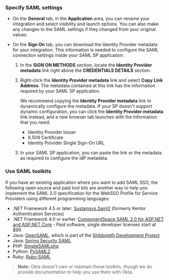 ### Specify SAML settings

* On the **General** tab, in the **Application** area, you can rename your integration and select visibility and launch options. You can also make any changes to the SAML settings if they changed from your original values.

* On the **Sign On** tab, you can download the Identity Provider metadata for your integration. This information is needed to configure the SAML connection settings inside your SAML SP application:
  1. In the **SIGN ON METHODS** section, locate the **Identity Provider metadata** link right above the **CREDENTIALS DETAILS** section.
  1. Right-click the **Identity Provider metadata** link and select **Copy Link Address**. The metadata contained at this link has the information required by your SAML SP application.

      We recommend copying the **Identity Provider metadata** link to dynamically configure the metadata. If your SP doesn't support dynamic configuration, you can click the **Identity Provider metadata** link instead, and a new browser tab launches with the information that you need:
       * Identity Provider Issuer
       * X.509 Certificate
       * Identity Provider Single Sign-On URL
  1. In your SAML SP application, you can paste the link or the metadata as required to configure the IdP metadata.

### Use SAML toolkits

If you have an existing application where you want to add SAML SSO, the following open source and paid tool kits are another way to help you implement the SAML 2.0 specification for the WebSSO Profile for Service Providers using different programming languages:

* .NET Framework 4.5 or later: [Sustainsys.Saml2](https://github.com/Sustainsys/Saml2) (formerly Kentor Authentication Services)
* .NET Framework 4.0 or earlier: [ComponentSpace SAML 2.0 for ASP.NET and ASP.NET Core](https://www.componentspace.com/) - Paid software, single developer licenses start at $99
* Java: [OpenSAML](https://wiki.shibboleth.net/confluence/display/OS30/Home), which is part of the [Shibboleth Development Project](https://www.shibboleth.net/)
* Java: [Spring Security SAML](/code/java/spring_security_saml)
* PHP: [SimpleSAMLphp](/code/php/simplesamlphp)
* Python: [PySAML2](/code/python/pysaml2)
* Ruby: [Ruby-SAML](https://github.com/onelogin/ruby-saml)

>**Note:** Okta doesn't own or maintain these toolkits, though we do provide documentation to help you use them with Okta.
